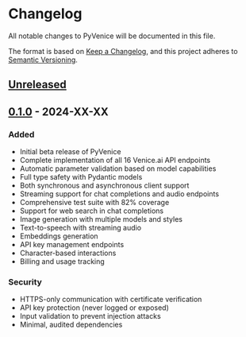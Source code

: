 # Changelog

All notable changes to PyVenice will be documented in this file.

The format is based on [Keep a Changelog](https://keepachangelog.com/en/1.0.0/),
and this project adheres to [Semantic Versioning](https://semver.org/spec/v2.0.0.html).

## [Unreleased]

## [0.1.0] - 2024-XX-XX

### Added
- Initial beta release of PyVenice
- Complete implementation of all 16 Venice.ai API endpoints
- Automatic parameter validation based on model capabilities
- Full type safety with Pydantic models
- Both synchronous and asynchronous client support
- Streaming support for chat completions and audio endpoints
- Comprehensive test suite with 82% coverage
- Support for web search in chat completions
- Image generation with multiple models and styles
- Text-to-speech with streaming audio
- Embeddings generation
- API key management endpoints
- Character-based interactions
- Billing and usage tracking

### Security
- HTTPS-only communication with certificate verification
- API key protection (never logged or exposed)
- Input validation to prevent injection attacks
- Minimal, audited dependencies

[Unreleased]: https://github.com/TheLustriVA/PyVenice/compare/v0.1.0...HEAD
[0.1.0]: https://github.com/TheLustriVA/PyVenice/releases/tag/v0.1.0